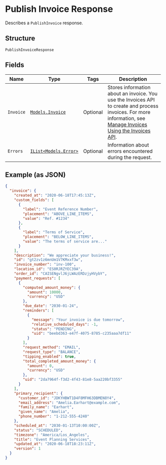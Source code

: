 
# Publish Invoice Response

Describes a `PublishInvoice` response.

## Structure

`PublishInvoiceResponse`

## Fields

| Name | Type | Tags | Description |
|  --- | --- | --- | --- |
| `Invoice` | [`Models.Invoice`](/doc/models/invoice.md) | Optional | Stores information about an invoice. You use the Invoices API to create and process<br>invoices. For more information, see [Manage Invoices Using the Invoices API](https://developer.squareup.com/docs/invoices-api/overview). |
| `Errors` | [`IList<Models.Error>`](/doc/models/error.md) | Optional | Information about errors encountered during the request. |

## Example (as JSON)

```json
{
  "invoice": {
    "created_at": "2020-06-18T17:45:13Z",
    "custom_fields": [
      {
        "label": "Event Reference Number",
        "placement": "ABOVE_LINE_ITEMS",
        "value": "Ref. #1234"
      },
      {
        "label": "Terms of Service",
        "placement": "BELOW_LINE_ITEMS",
        "value": "The terms of service are..."
      }
    ],
    "description": "We appreciate your business!",
    "id": "gt2zv1z6mnUm1V7KMxxf3w",
    "invoice_number": "inv-100",
    "location_id": "ES0RJRZYEC39A",
    "order_id": "CAISENgvlJ6jLWAzERDzjyHVybY",
    "payment_requests": [
      {
        "computed_amount_money": {
          "amount": 10000,
          "currency": "USD"
        },
        "due_date": "2030-01-24",
        "reminders": [
          {
            "message": "Your invoice is due tomorrow",
            "relative_scheduled_days": -1,
            "status": "PENDING",
            "uid": "beebd363-e47f-4075-8785-c235aaa7df11"
          }
        ],
        "request_method": "EMAIL",
        "request_type": "BALANCE",
        "tipping_enabled": true,
        "total_completed_amount_money": {
          "amount": 0,
          "currency": "USD"
        },
        "uid": "2da7964f-f3d2-4f43-81e8-5aa220bf3355"
      }
    ],
    "primary_recipient": {
      "customer_id": "JDKYHBWT1D4F8MFH63DBMEN8Y4",
      "email_address": "Amelia.Earhart@example.com",
      "family_name": "Earhart",
      "given_name": "Amelia",
      "phone_number": "1-212-555-4240"
    },
    "scheduled_at": "2030-01-13T10:00:00Z",
    "status": "SCHEDULED",
    "timezone": "America/Los_Angeles",
    "title": "Event Planning Services",
    "updated_at": "2020-06-18T18:23:11Z",
    "version": 1
  }
}
```

